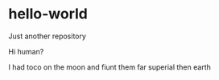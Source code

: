 # hello-world
Just another repository



Hi human?

I had toco on the moon and fiunt them far superial then earth
